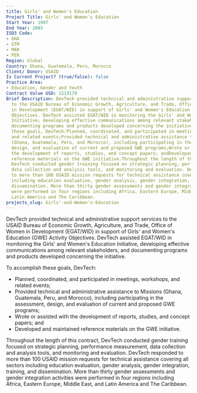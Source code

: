 ```yaml
---
title: Girls' and Women's Education
Project Title: Girls' and Women's Education
Start Year: 1997
End Year: 2003
ISO3 Code:
- GHA
- GTM
- MAR
- PER
Region: Global
Country: Ghana, Guatemala, Peru, Morocco
Client/ Donor: USAID
Is Current Project? (true/false): false
Practice Area:
- Education, Gender and Youth
Contract Value USD: 1513179
Brief Description: DevTech provided technical and administrative support services
  to the USAID Bureau of Economic Growth, Agriculture, and Trade, Office of Women
  in Development (EGAT/WID) in support of Girls' and Women's Education (GWE) Activity
  Objectives. DevTech assisted EGAT/WID in monitoring the Girls' and Women's Education
  Initiative; developing effective communications among relevant stakeholders; and
  documenting programs and products developed concerning the initiative. To accomplish
  these goals, DevTech:Planned, coordinated, and participated in meetings, workshops,
  and related events;Provided technical and administrative assistance to Missions
  (Ghana, Guatemala, Peru, and Morocco), including participating in the assessment,
  design, and evaluation of current and proposed GWE programs;Wrote or assisted with
  the development of reports, studies, and concept papers; andDeveloped and maintained
  reference materials on the GWE initiative.Throughout the length of this contract,
  DevTech conducted gender training focused on strategic planning, performance measurement,
  data collection and analysis tools, and monitoring and evaluation. DevTech responded
  to more than 100 USAID mission requests for technical assistance covering all sectors
  including education evaluation, gender analysis, gender integration, training, and
  dissemination. More than thirty gender assessments and gender integration activities
  were performed in four regions including Africa, Eastern Europe, Middle East, and
  Latin America and The Caribbean.
projects_slug: Girls'-and-Women's-Education
---
```


DevTech provided technical and administrative support services to the USAID Bureau of Economic Growth, Agriculture, and Trade, Office of Women in Development (EGAT/WID) in support of Girls' and Women's Education (GWE) Activity Objectives. DevTech assisted EGAT/WID in monitoring the Girls' and Women's Education Initiative, developing effective communications among relevant stakeholders, and documenting programs and products developed concerning the initiative. 

To accomplish these goals, DevTech:
* Planned, coordinated, and participated in meetings, workshops, and related events;
* Provided technical and administrative assistance to Missions (Ghana, Guatemala, Peru, and Morocco), including participating in the assessment, design, and evaluation of current and proposed GWE programs;
* Wrote or assisted with the development of reports, studies, and concept papers; and
* Developed and maintained reference materials on the GWE initiative.

Throughout the length of this contract, DevTech conducted gender training focused on strategic planning, performance measurement, data collection and analysis tools, and monitoring and evaluation. DevTech responded to more than 100 USAID mission requests for technical assistance covering all sectors including education evaluation, gender analysis, gender integration, training, and dissemination. More than thirty gender assessments and gender integration activities were performed in four regions including Africa, Eastern Europe, Middle East, and Latin America and The Caribbean.